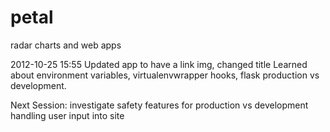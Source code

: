 petal
=====

radar charts and web apps

2012-10-25 15:55
Updated app to have a link img, changed title
Learned about environment variables, virtualenvwrapper hooks, flask 
production vs development.

Next Session:
investigate safety features for production vs development
handling user input into site


